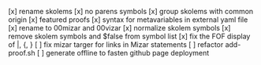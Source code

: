 [x] rename skolems
[x] no parens symbols
[x] group skolems with common origin
[x] featured proofs
[x] syntax for metavariables in external yaml file
[x] rename to 00mizar and 00vizar
[x] normalize skolem symbols
[x] remove skolem symbols and $false from symbol list
[x] fix the FOF display of |, {, }
[ ] fix mizar targer for links in Mizar statements
[ ] refactor add-proof.sh 
[ ] generate offline to fasten github page deployment

